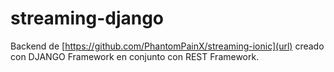 # streaming-django

Backend de [https://github.com/PhantomPainX/streaming-ionic](url) creado con DJANGO Framework en conjunto con REST Framework.